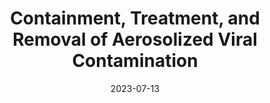 ---
title: "Containment, Treatment, and Removal of Aerosolized Viral Contamination"
collection: patents
permalink: /patents/2023-07-13-COVID-PATENT
date: 2023-07-13
# venue: '42nd Annual International Conference of the IEEE Engineering in Medicine & Biology Society (EMBC)'
# paperurl: '/files/pdf/research/WPS-preprint.pdf'
link: 'https://patents.google.com/patent/US20230218463A1/en'
# github: 'https://github.com/hassamwazir/EMBC-WPS-Paper-2020'
code:
citation: 'V. Kapila, V. Siderskiy, A. Granado, S. Kumar, T. Sowers, <b>H. K. Wazir</b>, M. Q. Kilcourse, S. P. Krishnamoorthy, R. Gonzalez, &quot;Containment, Treatment, and Removal of Aerosolized Viral Contamination,&quot; U.S. Patent Application 18002125, Jul. 13, 2023.'
---